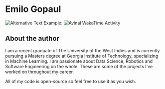 # Emilo Gopaul

<img
  src="https://github.com/<username>/<repository-name>/blob/<branch-name>/images/stat.svg"
  alt="Alternative Text"
/>
Example:
<img
  src="https://github.com/avinal/avinal/blob/main/images/stat.svg"
  alt="Avinal WakaTime Activity"
/>

## About the author

I am a recent graduate of The University of the West Indies and is currently pursuing a Masters degree at Georgia Institute of Technology, specializing in Machine
Learning. I am passionate about Data Science, Robotics and Software Engineering on the whole. These are some of the projects I've worked on throughout my career. 

All of my code is open-source so feel free to use it as you wish.
